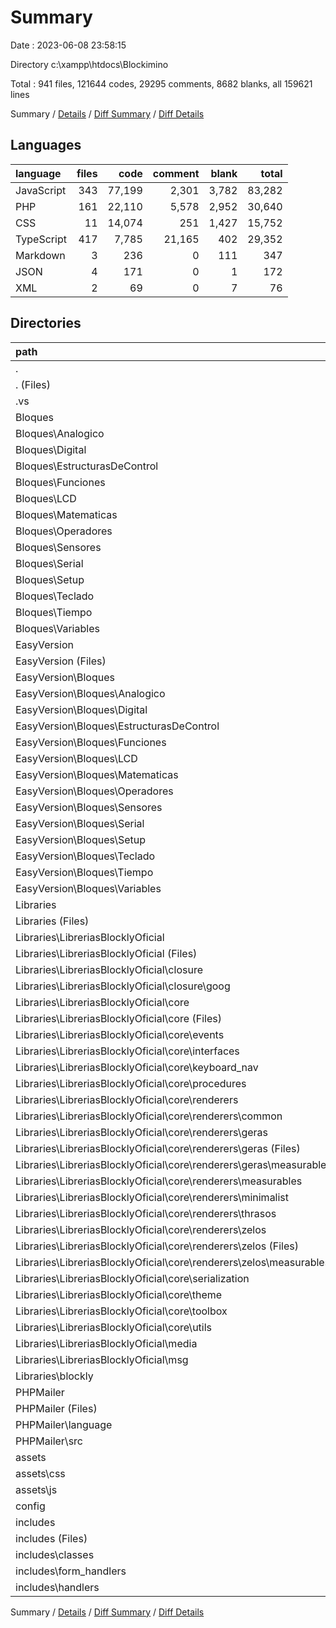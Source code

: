 # Summary

Date : 2023-06-08 23:58:15

Directory c:\\xampp\\htdocs\\Blockimino

Total : 941 files,  121644 codes, 29295 comments, 8682 blanks, all 159621 lines

Summary / [Details](details.md) / [Diff Summary](diff.md) / [Diff Details](diff-details.md)

## Languages
| language | files | code | comment | blank | total |
| :--- | ---: | ---: | ---: | ---: | ---: |
| JavaScript | 343 | 77,199 | 2,301 | 3,782 | 83,282 |
| PHP | 161 | 22,110 | 5,578 | 2,952 | 30,640 |
| CSS | 11 | 14,074 | 251 | 1,427 | 15,752 |
| TypeScript | 417 | 7,785 | 21,165 | 402 | 29,352 |
| Markdown | 3 | 236 | 0 | 111 | 347 |
| JSON | 4 | 171 | 0 | 1 | 172 |
| XML | 2 | 69 | 0 | 7 | 76 |

## Directories
| path | files | code | comment | blank | total |
| :--- | ---: | ---: | ---: | ---: | ---: |
| . | 941 | 121,644 | 29,295 | 8,682 | 159,621 |
| . (Files) | 53 | 8,124 | 943 | 1,055 | 10,122 |
| .vs | 2 | 16 | 0 | 0 | 16 |
| Bloques | 91 | 3,779 | 417 | 701 | 4,897 |
| Bloques\\Analogico | 3 | 140 | 0 | 16 | 156 |
| Bloques\\Digital | 2 | 82 | 0 | 22 | 104 |
| Bloques\\EstructurasDeControl | 7 | 230 | 108 | 42 | 380 |
| Bloques\\Funciones | 4 | 212 | 18 | 53 | 283 |
| Bloques\\LCD | 17 | 303 | 27 | 35 | 365 |
| Bloques\\Matematicas | 9 | 239 | 16 | 23 | 278 |
| Bloques\\Operadores | 4 | 117 | 0 | 16 | 133 |
| Bloques\\Sensores | 7 | 240 | 30 | 49 | 319 |
| Bloques\\Serial | 7 | 121 | 1 | 12 | 134 |
| Bloques\\Setup | 7 | 436 | 46 | 77 | 559 |
| Bloques\\Teclado | 3 | 185 | 11 | 24 | 220 |
| Bloques\\Tiempo | 4 | 76 | 4 | 14 | 94 |
| Bloques\\Variables | 17 | 1,398 | 156 | 318 | 1,872 |
| EasyVersion | 93 | 4,575 | 469 | 850 | 5,894 |
| EasyVersion (Files) | 2 | 798 | 52 | 149 | 999 |
| EasyVersion\\Bloques | 91 | 3,777 | 417 | 701 | 4,895 |
| EasyVersion\\Bloques\\Analogico | 3 | 139 | 0 | 16 | 155 |
| EasyVersion\\Bloques\\Digital | 2 | 82 | 0 | 22 | 104 |
| EasyVersion\\Bloques\\EstructurasDeControl | 7 | 230 | 108 | 43 | 381 |
| EasyVersion\\Bloques\\Funciones | 4 | 212 | 18 | 53 | 283 |
| EasyVersion\\Bloques\\LCD | 17 | 300 | 27 | 35 | 362 |
| EasyVersion\\Bloques\\Matematicas | 9 | 239 | 16 | 23 | 278 |
| EasyVersion\\Bloques\\Operadores | 4 | 118 | 0 | 15 | 133 |
| EasyVersion\\Bloques\\Sensores | 7 | 240 | 30 | 49 | 319 |
| EasyVersion\\Bloques\\Serial | 7 | 121 | 1 | 12 | 134 |
| EasyVersion\\Bloques\\Setup | 7 | 437 | 46 | 77 | 560 |
| EasyVersion\\Bloques\\Teclado | 3 | 185 | 11 | 24 | 220 |
| EasyVersion\\Bloques\\Tiempo | 4 | 76 | 4 | 14 | 94 |
| EasyVersion\\Bloques\\Variables | 17 | 1,398 | 156 | 318 | 1,872 |
| Libraries | 579 | 71,832 | 21,942 | 1,448 | 95,222 |
| Libraries (Files) | 13 | 1,722 | 323 | 287 | 2,332 |
| Libraries\\LibreriasBlocklyOficial | 564 | 67,552 | 21,599 | 1,142 | 90,293 |
| Libraries\\LibreriasBlocklyOficial (Files) | 30 | 6,336 | 228 | 135 | 6,699 |
| Libraries\\LibreriasBlocklyOficial\\closure | 3 | 5 | 42 | 0 | 47 |
| Libraries\\LibreriasBlocklyOficial\\closure\\goog | 3 | 5 | 42 | 0 | 47 |
| Libraries\\LibreriasBlocklyOficial\\core | 280 | 7,203 | 20,434 | 0 | 27,637 |
| Libraries\\LibreriasBlocklyOficial\\core (Files) | 100 | 3,762 | 12,161 | 0 | 15,923 |
| Libraries\\LibreriasBlocklyOficial\\core\\events | 39 | 837 | 1,518 | 0 | 2,355 |
| Libraries\\LibreriasBlocklyOficial\\core\\interfaces | 33 | 267 | 1,064 | 0 | 1,331 |
| Libraries\\LibreriasBlocklyOficial\\core\\keyboard_nav | 5 | 104 | 395 | 0 | 499 |
| Libraries\\LibreriasBlocklyOficial\\core\\procedures | 4 | 61 | 124 | 0 | 185 |
| Libraries\\LibreriasBlocklyOficial\\core\\renderers | 61 | 1,317 | 2,940 | 0 | 4,257 |
| Libraries\\LibreriasBlocklyOficial\\core\\renderers\\common | 10 | 521 | 1,328 | 0 | 1,849 |
| Libraries\\LibreriasBlocklyOficial\\core\\renderers\\geras | 10 | 204 | 328 | 0 | 532 |
| Libraries\\LibreriasBlocklyOficial\\core\\renderers\\geras (Files) | 8 | 188 | 294 | 0 | 482 |
| Libraries\\LibreriasBlocklyOficial\\core\\renderers\\geras\\measurables | 2 | 16 | 34 | 0 | 50 |
| Libraries\\LibreriasBlocklyOficial\\core\\renderers\\measurables | 22 | 272 | 751 | 0 | 1,023 |
| Libraries\\LibreriasBlocklyOficial\\core\\renderers\\minimalist | 5 | 35 | 91 | 0 | 126 |
| Libraries\\LibreriasBlocklyOficial\\core\\renderers\\thrasos | 3 | 25 | 49 | 0 | 74 |
| Libraries\\LibreriasBlocklyOficial\\core\\renderers\\zelos | 11 | 260 | 393 | 0 | 653 |
| Libraries\\LibreriasBlocklyOficial\\core\\renderers\\zelos (Files) | 7 | 228 | 318 | 0 | 546 |
| Libraries\\LibreriasBlocklyOficial\\core\\renderers\\zelos\\measurables | 4 | 32 | 75 | 0 | 107 |
| Libraries\\LibreriasBlocklyOficial\\core\\serialization | 7 | 141 | 306 | 0 | 447 |
| Libraries\\LibreriasBlocklyOficial\\core\\theme | 3 | 7 | 29 | 0 | 36 |
| Libraries\\LibreriasBlocklyOficial\\core\\toolbox | 5 | 246 | 656 | 0 | 902 |
| Libraries\\LibreriasBlocklyOficial\\core\\utils | 23 | 461 | 1,241 | 0 | 1,702 |
| Libraries\\LibreriasBlocklyOficial\\media | 2 | 69 | 0 | 7 | 76 |
| Libraries\\LibreriasBlocklyOficial\\msg | 249 | 53,939 | 895 | 1,000 | 55,834 |
| Libraries\\blockly | 2 | 2,558 | 20 | 19 | 2,597 |
| PHPMailer | 63 | 5,429 | 3,307 | 889 | 9,625 |
| PHPMailer (Files) | 4 | 381 | 48 | 102 | 531 |
| PHPMailer\\language | 52 | 1,093 | 309 | 156 | 1,558 |
| PHPMailer\\src | 7 | 3,955 | 2,950 | 631 | 7,536 |
| assets | 12 | 19,312 | 887 | 2,590 | 22,789 |
| assets\\css | 7 | 13,693 | 166 | 1,340 | 15,199 |
| assets\\js | 5 | 5,619 | 721 | 1,250 | 7,590 |
| config | 1 | 14 | 22 | 9 | 45 |
| includes | 47 | 8,563 | 1,308 | 1,140 | 11,011 |
| includes (Files) | 1 | 244 | 48 | 55 | 347 |
| includes\\classes | 5 | 6,485 | 990 | 762 | 8,237 |
| includes\\form_handlers | 3 | 354 | 161 | 98 | 613 |
| includes\\handlers | 38 | 1,480 | 109 | 225 | 1,814 |

Summary / [Details](details.md) / [Diff Summary](diff.md) / [Diff Details](diff-details.md)